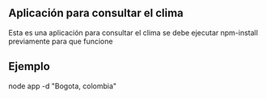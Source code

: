 ## Aplicación para consultar el clima

Esta es una aplicación para consultar el clima se debe ejecutar npm-install previamente para que funcione

## Ejemplo
node app -d "Bogota, colombia"